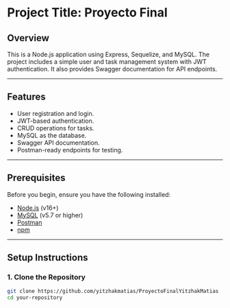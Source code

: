 # Project Title: Proyecto Final

## Overview

This is a Node.js application using Express, Sequelize, and MySQL. The project includes a simple user and task management system with JWT authentication. It also provides Swagger documentation for API endpoints.

---

## Features

- User registration and login.
- JWT-based authentication.
- CRUD operations for tasks.
- MySQL as the database.
- Swagger API documentation.
- Postman-ready endpoints for testing.

---

## Prerequisites

Before you begin, ensure you have the following installed:
- [Node.js](https://nodejs.org/) (v16+)
- [MySQL](https://www.mysql.com/) (v5.7 or higher)
- [Postman](https://www.postman.com/)
- [npm](https://www.npmjs.com/)

---

## Setup Instructions

### 1. Clone the Repository

```bash
git clone https://github.com/yitzhakmatias/ProyectoFinalYitzhakMatias
cd your-repository
